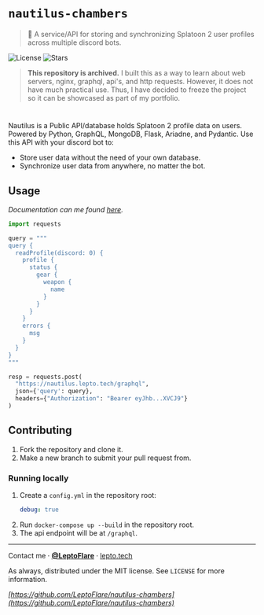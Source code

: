 # `nautilus-chambers`
> 🐚 A service/API for storing and synchronizing Splatoon 2 user profiles across multiple discord bots.

![License][license-shield]
![Stars][stars-shield]

> **This repository is archived.** I built this as a way to learn about web servers, nginx, graphql, api's, and http requests. However, it does not have much practical use. Thus, I have decided to freeze the project so it can be showcased as part of my portfolio.

# <!-- ![Banner](banner.png) -->

Nautilus is a Public API/database holds Splatoon 2 profile data on users. Powered by Python, GraphQL, MongoDB, Flask, Ariadne, and Pydantic. Use this API with your discord bot to:
- Store user data without the need of your own database.
- Synchronize user data from anywhere, no matter the bot.

## Usage <!-- Using the project directly -->
_Documentation can me found [here](https://lepto.tech/nautilus-chambers/docs)._

```python
import requests

query = """
query {
  readProfile(discord: 0) {
    profile {
      status {
        gear {
          weapon {
            name
          }
        }
      }
    }
    errors {
      msg
    }
  }
}
"""

resp = requests.post(
  "https://nautilus.lepto.tech/graphql",
  json={'query': query},
  headers={"Authorization": "Bearer eyJhb...XVCJ9"}
)
```

## Contributing <!-- Using the source code -->
1. Fork the repository and clone it.
2. Make a new branch to submit your pull request from.

### Running locally
1. Create a `config.yml` in the repository root:
   ```yml
   debug: true
   ```
2. Run `docker-compose up --build` in the repository root.
3. The api endpoint will be at `/graphql`.

---

Contact me · [**@LeptoFlare**](https://github.com/LeptoFlare) · [lepto.tech](https://lepto.tech/)

As always, distributed under the MIT license. See `LICENSE` for more information.

_[https://github.com/LeptoFlare/nautilus-chambers](https://github.com/LeptoFlare/nautilus-chambers)_

<!-- markdown links & imgs -->
[stars-shield]: https://img.shields.io/github/stars/LeptoFlare/nautilus-chambers.svg?style=social
[license-shield]: https://img.shields.io/github/license/LeptoFlare/nautilus-chambers.svg?style=flat
